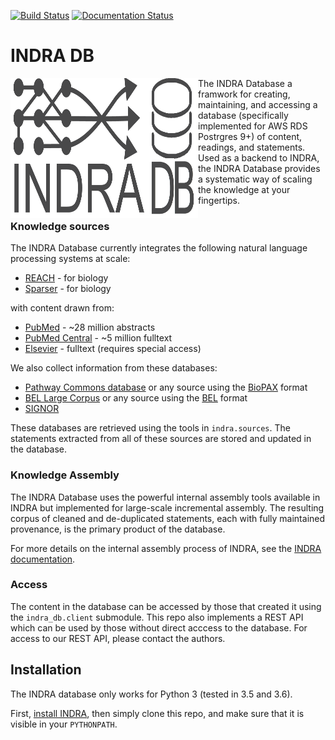[![Build Status](https://travis-ci.org/indralab/indra_db.svg?branch=travis_ci)](https://travis-ci.org/indralab/indradb) [![Documentation Status](https://readthedocs.org/projects/indra_db/badge/?version=latest)](https://indradb.readthedocs.io/en/latest/?badge=latest)

# INDRA DB

<img align="left" src="/doc/indra_db_logo.png?raw=True" width="300" height="224" />

The INDRA Database a framwork for creating, maintaining, and accessing a
database (specifically implemented for AWS RDS Postrgres 9+) of content,
readings, and statements. Used as a backend to INDRA, the INDRA Database
provides a systematic way of scaling the knowledge at your fingertips.

### Knowledge sources

The INDRA Database currently integrates the following natural language
processing systems at scale:
- [REACH](https://github.com/clulab/reach) - for biology
- [Sparser](https://github.com/ddmcdonald/sparser) - for biology

with content drawn from:
- [PubMed](https://www.ncbi.nlm.nih.gov/pubmed/) - ~28 million abstracts
- [PubMed Central](/www.ncbi.nlm.nih.gov/pmc/) - ~5 million fulltext
- [Elsevier](https://www.elsevier.com/) - fulltext (requires special access)

We also collect information from these databases:
- [Pathway Commons database](http://pathwaycommons.org/) or any source
    using the [BioPAX](http://www.biopax.org/) format
- [BEL Large Corpus](https://github.com/OpenBEL/) or any source using the
    [BEL](https://github.com/OpenBEL/) format
- [SIGNOR](https://signor.uniroma2.it/)

These databases are retrieved using the tools in `indra.sources`. The statements
extracted from all of these sources are stored and updated in the database.

### Knowledge Assembly

The INDRA Database uses the powerful internal assembly tools available in INDRA
but implemented for large-scale incremental assembly. The resulting corpus of
cleaned and de-duplicated statements, each with fully maintained provenance, is
the primary product of the database.

For more details on the internal assembly process of INDRA, see the
[INDRA documentation](http://indra.readthedocs.io/en/latest/modules/preassembler).

### Access

The content in the database can be accessed by those that created it using the
`indra_db.client` submodule. This repo also implements a REST API which can be
used by those without direct acccess to the database. For access to our REST
API, please contact the authors.

## Installation

The INDRA database only works for Python 3 (tested in 3.5 and 3.6).

First, [install INDRA](http://indra.readthedocs.io/en/latest/installation.html),
then simply clone this repo, and make sure that it is visible in your
`PYTHONPATH`.

